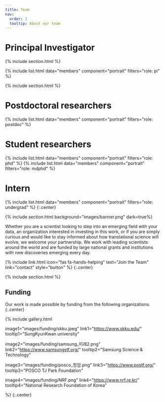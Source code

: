 ```yaml
---
title: Team
nav:
  order: 2
  tooltip: About our team
---
```


# <i class="fas fa-microscope"></i> **Principal Investigator**
{% include section.html %}

{%
  include list.html
  data="members"
  component="portrait"
  filters="role: pi"
%}

{% include section.html %}

# <i class="fas fa-microscope"></i> **Postdoctoral researchers**
{%
  include list.html
  data="members"
  component="portrait"
  filters="role: postdoc"
%}

# <i class="fas fa-users"></i> **Student researchers**
{%
  include list.html
  data="members"
  component="portrait"
  filters="role: phd"
%}
{%
  include list.html
  data="members"
  component="portrait"
  filters="role: mdphd"
%}

# <i class="fas fa-users"></i> **Intern**
{%
  include list.html
  data="members"
  component="portrait"
  filters="role: undergrad"
%}
{:.center}

{% include section.html background="images/banner.png" dark=true%}

Whether you are a scientist looking to step into an emerging field with your data, an organization interested in investing in this work, or if you are simply curious and would like to stay informed about how translational science will evolve, we welcome your partnership. We work with leading scientists around the world and are funded by large national grants and institutions with new discoveries emerging every day.

{% include link.html icon="fas fa-hands-helping" text="Join the Team" link="contact" style="button" %} {:.center}


{% include section.html %}

## **Funding**

Our work is made possible by funding from the following organizations.
{:.center}

{%
  include gallery.html

  image1="images/funding/skku.jpeg"
  link1="https://www.skku.edu/"
  tooltip1="SungKyunKwan university"
  
  image2="images/funding/samsung_미래2.png"
  link2="https://www.samsungstf.org/"
  tooltip2="Samsung Science & Technology"

  image3="images/funding/posco_청암.png"
  link3="https://www.postf.org/"
  tooltip3="POSCO TJ Park Foundation"

  image4="images/funding/NRF.png"
  link4="https://www.nrf.re.kr/"
  tooltip4="National Research Foundation of Korea"

%}
{:.center}
